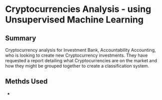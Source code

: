 # Cryptocurrencies Analysis - using Unsupervised Machine Learning

## Summary

Cryptocurrency analysis for Investment Bank, Accountability Accounting, who is looking to create new Cryptocurrency investments.  They have requested a report detailing what Cryptocurrencies are on the market and how they might be grouped together to create a classification system.

## Methds Used

* 
 
